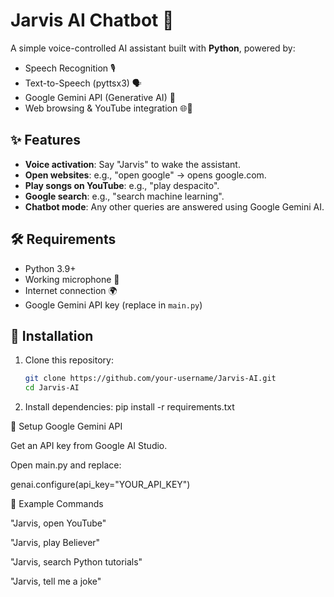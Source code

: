 # Jarvis AI Chatbot 🤖

A simple voice-controlled AI assistant built with **Python**, powered by:
- Speech Recognition 🎙️
- Text-to-Speech (pyttsx3) 🗣️
- Google Gemini API (Generative AI) 🔮
- Web browsing & YouTube integration 🌐🎵

## ✨ Features
- **Voice activation**: Say "Jarvis" to wake the assistant.
- **Open websites**: e.g., "open google" → opens google.com.
- **Play songs on YouTube**: e.g., "play despacito".
- **Google search**: e.g., "search machine learning".
- **Chatbot mode**: Any other queries are answered using Google Gemini AI.

## 🛠️ Requirements
- Python 3.9+
- Working microphone 🎤
- Internet connection 🌍
- Google Gemini API key (replace in `main.py`)

## 🚀 Installation
1. Clone this repository:
   ```bash
   git clone https://github.com/your-username/Jarvis-AI.git
   cd Jarvis-AI

2. Install dependencies:
      pip install -r requirements.txt

🔑 Setup Google Gemini API

Get an API key from Google AI Studio.

Open main.py and replace:

genai.configure(api_key="YOUR_API_KEY")


📌 Example Commands

"Jarvis, open YouTube"

"Jarvis, play Believer"

"Jarvis, search Python tutorials"

"Jarvis, tell me a joke"
